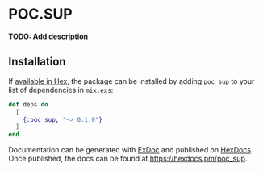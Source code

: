 # POC.SUP

**TODO: Add description**

## Installation

If [available in Hex](https://hex.pm/docs/publish), the package can be installed
by adding `poc_sup` to your list of dependencies in `mix.exs`:

```elixir
def deps do
  [
    {:poc_sup, "~> 0.1.0"}
  ]
end
```

Documentation can be generated with [ExDoc](https://github.com/elixir-lang/ex_doc)
and published on [HexDocs](https://hexdocs.pm). Once published, the docs can
be found at <https://hexdocs.pm/poc_sup>.

